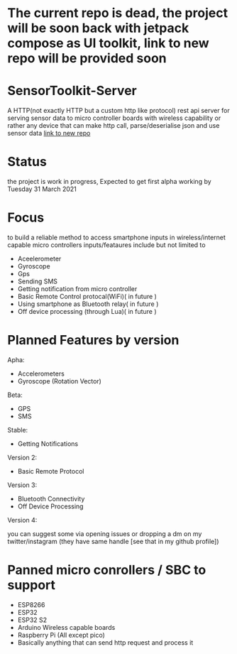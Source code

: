 # The current repo is dead, the project will be soon back with jetpack compose as UI toolkit, link to new repo will be provided soon 



# SensorToolkit-Server
A HTTP(not exactly HTTP but a custom http like protocol) rest api server for serving sensor 
data to micro controller boards with wireless capability or rather any device that can make
http call, parse/deserialise json and use sensor data
[link to new repo](https://github.com/acnologia000/SensorServerToolkit)

# Status
the project is work in progress, Expected to get first alpha working by Tuesday 31 March 2021


# Focus
to build a reliable method to access smartphone inputs in wireless/internet capable micro controllers
inputs/feataures include but not limited to 

- Aceelerometer 
- Gyroscope
- Gps
- Sending SMS
- Getting notification from micro controller 
- Basic Remote Control protocal(WiFi)( in future ) 
- Using smartphone as Bluetooth relay( in future )
- Off device processing (through Lua)( in future )

# Planned Features by version 
Apha:
- Accelerometers
- Gyroscope (Rotation Vector)

Beta:
- GPS
- SMS

Stable:
- Getting Notifications

Version 2:
- Basic Remote Protocol

Version 3:
- Bluetooth Connectivity 
- Off Device Processing

Version 4:

you can suggest some via opening issues or dropping a dm on my twitter/instagram 
(they have same handle [see that in my github profile]) 

# Panned micro conrollers / SBC  to support 
- ESP8266
- ESP32
- ESP32 S2
- Arduino Wireless capable boards
- Raspberry Pi (All except pico)
- Basically anything that can send http request and process it 
